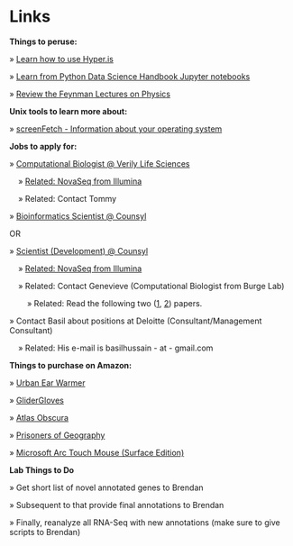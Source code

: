 # Links

**Things to peruse:**

» [Learn how to use Hyper.is](https://hyper.is)

» [Learn from Python Data Science Handbook Jupyter notebooks](https://github.com/jakevdp/PythonDataScienceHandbook)

» [Review the Feynman Lectures on Physics](http://www.feynmanlectures.caltech.edu)

**Unix tools to learn more about:**

» [screenFetch - Information about your operating system](https://github.com/KittyKatt/screenFetch)

**Jobs to apply for:**

» [Computational Biologist @ Verily Life Sciences](https://www.google.com/about/careers/search#!t=jo&jid=240155001&)

&nbsp;&nbsp;&nbsp;&nbsp;» [Related: NovaSeq from Illumina](http://www.illumina.com/systems/sequencing-platforms/novaseq.html)

&nbsp;&nbsp;&nbsp;&nbsp;» Related: Contact Tommy

» [Bioinformatics Scientist @ Counsyl](https://www.counsyl.com/careers/bioinformatics-scientist/)

OR

» [Scientist (Development) @ Counsyl](https://www.counsyl.com/careers/scientist-development/)

&nbsp;&nbsp;&nbsp;&nbsp;» [Related: NovaSeq from Illumina](http://www.illumina.com/systems/sequencing-platforms/novaseq.html)

&nbsp;&nbsp;&nbsp;&nbsp;» Related: Contact Genevieve (Computational Biologist from Burge Lab)

&nbsp;&nbsp;&nbsp;&nbsp;&nbsp;&nbsp;&nbsp;&nbsp;» Related: Read the following two ([1](https://github.com/adityaradhakrishnan/Links/blob/master/Files/Gould-RNA-Branch-2016.pdf), [2](https://github.com/adityaradhakrishnan/Links/blob/master/Files/Gould-PNAS-miRNA-2011.pdf)) papers.

» Contact Basil about positions at Deloitte (Consultant/Management Consultant)

&nbsp;&nbsp;&nbsp;&nbsp;» Related: His e-mail is basilhussain - at - gmail.com

**Things to purchase on Amazon:**

» [Urban Ear Warmer](https://www.amazon.com/180s-Urban-Warmer-Black-Size/dp/B007EKQMFQ/ref=lp_2474986011_1_3?s=apparel&ie=UTF8&qid=1484066714&sr=1-3&nodeID=2474986011)

» [GliderGloves](https://www.amazon.com/dp/B0065PC552/?tag=thewire06-20&linkCode=xm2&ascsubtag=WC11650)

» [Atlas Obscura](https://www.amazon.com/Atlas-Obscura-Explorers-Worlds-Wonders/dp/0761169083)

» [Prisoners of Geography](https://www.amazon.com/Prisoners-Geography-Explain-Everything-About/dp/1501121464)

» [Microsoft Arc Touch Mouse (Surface Edition)](https://www.amazon.com/dp/B00FG7MZP0/ref=psdc_11036491_t2_B009CP4PIW)

**Lab Things to Do**

» Get short list of novel annotated genes to Brendan 

» Subsequent to that provide final annotations to Brendan

» Finally, reanalyze all RNA-Seq with new annotations (make sure to give scripts to Brendan)


